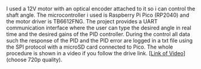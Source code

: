 I used a 12V motor with an optical encoder attached to it so i can control the shaft angle. 
The microcontroller i used is Raspberry Pi Pico (RP2040) and the motor driver is TB6612FNG.
The project provides a UART communication interface where the user can type the desired angle in real time and the
desired gains of the PID controller. During the control all data such the response of the PID and the PID error are logged
in a txt file using the SPI protocol with a microSD card connected to Pico. The whole procedure is shown in a video if you follow the drive link.
[[Link of Video](https://drive.google.com/file/d/18O10WC9Mca0Gb-_KqWsRjSpZusg_ET0w/view?usp=drive_link)] (choose 720p quality).
